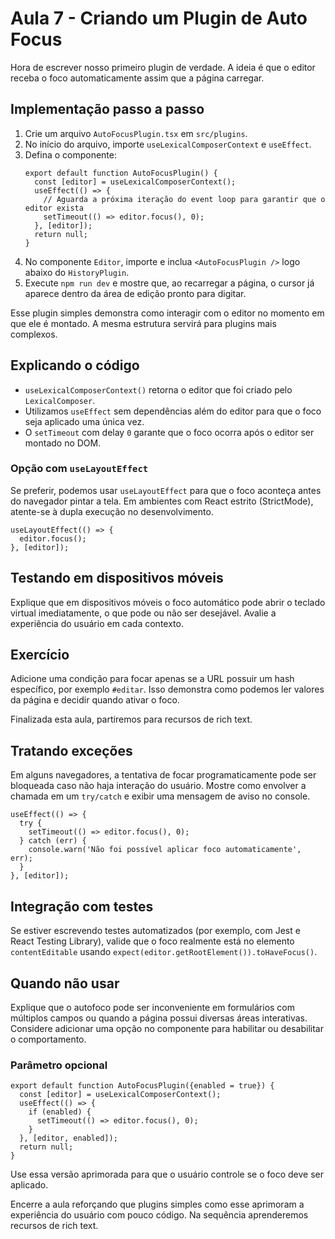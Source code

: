 # Aula 7 - Criando um Plugin de Auto Focus

Hora de escrever nosso primeiro plugin de verdade. A ideia é que o editor receba o foco automaticamente assim que a página carregar.

## Implementação passo a passo
1. Crie um arquivo `AutoFocusPlugin.tsx` em `src/plugins`.
2. No início do arquivo, importe `useLexicalComposerContext` e `useEffect`.
3. Defina o componente:
   ```tsx
   export default function AutoFocusPlugin() {
     const [editor] = useLexicalComposerContext();
     useEffect(() => {
       // Aguarda a próxima iteração do event loop para garantir que o editor exista
       setTimeout(() => editor.focus(), 0);
     }, [editor]);
     return null;
   }
   ```
4. No componente `Editor`, importe e inclua `<AutoFocusPlugin />` logo abaixo do `HistoryPlugin`.
5. Execute `npm run dev` e mostre que, ao recarregar a página, o cursor já aparece dentro da área de edição pronto para digitar.

Esse plugin simples demonstra como interagir com o editor no momento em que ele é montado. A mesma estrutura servirá para plugins mais complexos.

## Explicando o código
- `useLexicalComposerContext()` retorna o editor que foi criado pelo `LexicalComposer`.
- Utilizamos `useEffect` sem dependências além do editor para que o foco seja aplicado uma única vez.
- O `setTimeout` com delay `0` garante que o foco ocorra após o editor ser montado no DOM.

### Opção com `useLayoutEffect`
Se preferir, podemos usar `useLayoutEffect` para que o foco aconteça antes do navegador pintar a tela. Em ambientes com React estrito (StrictMode), atente-se à dupla execução no desenvolvimento.

```tsx
useLayoutEffect(() => {
  editor.focus();
}, [editor]);
```

## Testando em dispositivos móveis
Explique que em dispositivos móveis o foco automático pode abrir o teclado virtual imediatamente, o que pode ou não ser desejável. Avalie a experiência do usuário em cada contexto.

## Exercício
Adicione uma condição para focar apenas se a URL possuir um hash específico, por exemplo `#editar`. Isso demonstra como podemos ler valores da página e decidir quando ativar o foco.

Finalizada esta aula, partiremos para recursos de rich text.

## Tratando exceções
Em alguns navegadores, a tentativa de focar programaticamente pode ser bloqueada caso não haja interação do usuário. Mostre como envolver a chamada em um `try/catch` e exibir uma mensagem de aviso no console.

```tsx
useEffect(() => {
  try {
    setTimeout(() => editor.focus(), 0);
  } catch (err) {
    console.warn('Não foi possível aplicar foco automaticamente', err);
  }
}, [editor]);
```

## Integração com testes
Se estiver escrevendo testes automatizados (por exemplo, com Jest e React Testing Library), valide que o foco realmente está no elemento `contentEditable` usando `expect(editor.getRootElement()).toHaveFocus()`.

## Quando não usar
Explique que o autofoco pode ser inconveniente em formulários com múltiplos campos ou quando a página possui diversas áreas interativas. Considere adicionar uma opção no componente para habilitar ou desabilitar o comportamento.

### Parâmetro opcional
```tsx
export default function AutoFocusPlugin({enabled = true}) {
  const [editor] = useLexicalComposerContext();
  useEffect(() => {
    if (enabled) {
      setTimeout(() => editor.focus(), 0);
    }
  }, [editor, enabled]);
  return null;
}
```
Use essa versão aprimorada para que o usuário controle se o foco deve ser aplicado.

Encerre a aula reforçando que plugins simples como esse aprimoram a experiência do usuário com pouco código.
Na sequência aprenderemos recursos de rich text.
